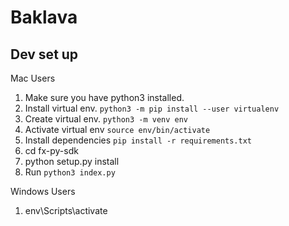 # Baklava

## Dev set up

Mac Users

1. Make sure you have python3 installed.
2. Install virtual env. `python3 -m pip install --user virtualenv`
3. Create virtual env. `python3 -m venv env`
4. Activate virtual env `source env/bin/activate`
5. Install dependencies `pip install -r requirements.txt`
6. cd fx-py-sdk
7.  python setup.py install
8. Run `python3 index.py`

Windows Users
1. env\Scripts\activate
